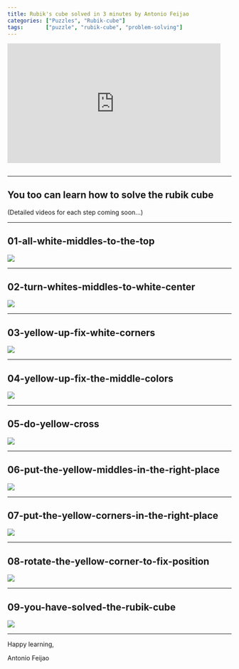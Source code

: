 ```yaml
---
title: Rubik's cube solved in 3 minutes by Antonio Feijao
categories: ["Puzzles", "Rubik-cube"]
tags:       ["puzzle", "rubik-cube", "problem-solving"]
---
```


<div style="padding:56.25% 0 0 0;position:relative;"><iframe src="https://player.vimeo.com/video/721484021?h=745b7ae739&amp;badge=0&amp;autopause=0&amp;player_id=0&amp;app_id=58479" frameborder="0" allow="autoplay; fullscreen; picture-in-picture" allowfullscreen style="position:absolute;top:0;left:0;width:95%;height:95%;" title="rubik-cube-solved-by-antonio-feijao-in-3-minutes"></iframe></div><script src="https://player.vimeo.com/api/player.js"></script>

---

## You too can learn how to solve the rubik cube

(Detailed videos for each step coming soon...)

---

## 01-all-white-middles-to-the-top

![](/assets/images/rubik-cube/01-all-white-middles-to-the-top.png)

---

## 02-turn-whites-middles-to-white-center

![](/assets/images/rubik-cube/02-turn-whites-middles-to-white-center.png)

---

## 03-yellow-up-fix-white-corners

![](/assets/images/rubik-cube/03-yellow-up-fix-white-corners.png)

---

## 04-yellow-up-fix-the-middle-colors

![](/assets/images/rubik-cube/04-yellow-up-fix-the-middle-colors.png)

---

## 05-do-yellow-cross

![](/assets/images/rubik-cube/05-do-yellow-cross.png)

---

## 06-put-the-yellow-middles-in-the-right-place

![](/assets/images/rubik-cube/06-put-the-yellow-middles-in-the-right-place.png)

---

## 07-put-the-yellow-corners-in-the-right-place

![](/assets/images/rubik-cube/07-put-the-yellow-corners-in-the-right-place.png)

---

## 08-rotate-the-yellow-corner-to-fix-position

![](/assets/images/rubik-cube/08-rotate-the-yellow-corner-to-fix-position.png)

---

## 09-you-have-solved-the-rubik-cube

![](/assets/images/rubik-cube/09-you-have-solved-the-rubik-cube.png)

---

Happy learning,

Antonio Feijao






